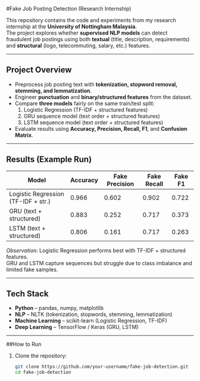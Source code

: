 #Fake Job Posting Detection (Research Internship)

This repository contains the code and experiments from my research internship at the **University of Nottingham Malaysia**.  
The project explores whether **supervised NLP models** can detect fraudulent job postings using both **textual** (title, description, requirements) and **structural** (logo, telecommuting, salary, etc.) features.

---

## Project Overview
- Preprocess job posting text with **tokenization, stopword removal, stemming, and lemmatization**.
- Engineer **punctuation** and **binary/structured features** from the dataset.
- Compare **three models** fairly on the same train/test split:
  1. Logistic Regression (TF-IDF + structured features)
  2. GRU sequence model (text order + structured features)
  3. LSTM sequence model (text order + structured features)
- Evaluate results using **Accuracy, Precision, Recall, F1**, and **Confusion Matrix**.

---

## Results (Example Run)

| Model                               | Accuracy | Fake Precision | Fake Recall | Fake F1 |
|-------------------------------------|----------|----------------|-------------|---------|
| Logistic Regression (TF-IDF + str.) | 0.966    | 0.602          | 0.902       | 0.722   |
| GRU (text + structured)             | 0.883    | 0.252          | 0.717       | 0.373   |
| LSTM (text + structured)            | 0.806    | 0.161          | 0.717       | 0.263   |

*Observation:* Logistic Regression performs best with TF-IDF + structured features.  
GRU and LSTM capture sequences but struggle due to class imbalance and limited fake samples.

---

## Tech Stack
- **Python** – pandas, numpy, matplotlib  
- **NLP** – NLTK (tokenization, stopwords, stemming, lemmatization)  
- **Machine Learning** – scikit-learn (Logistic Regression, TF-IDF)  
- **Deep Learning** – TensorFlow / Keras (GRU, LSTM)  

---

##How to Run
1. Clone the repository:
   ```bash
   git clone https://github.com/your-username/fake-job-detection.git
   cd fake-job-detection
